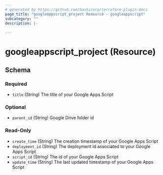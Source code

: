 ```yaml
---
# generated by https://github.com/hashicorp/terraform-plugin-docs
page_title: "googleappscript_project Resource - googleappscript"
subcategory: ""
description: |-
  
---
```


# googleappscript_project (Resource)





<!-- schema generated by tfplugindocs -->
## Schema

### Required

- `title` (String) The title of your Google Apps Script

### Optional

- `parent_id` (String) Google Drive folder id

### Read-Only

- `create_time` (String) The creation timestamp of your Google Apps Script
- `deployment_id` (String) The deployment id associated to your Google Apps Script
- `script_id` (String) The id of your Google Apps Script
- `update_time` (String) The last updated timestamp of your Google Apps Script


